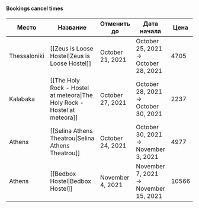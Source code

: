 #### Bookings cancel times
|Место|Название|Отменить до|Дата начала|Цена|Отменена|
|---|---|---|---|---|---|
|Thessaloniki|[[Zeus is Loose Hostel\|Zeus is Loose Hostel]]|October 21, 2021|October 25, 2021 → October 28, 2021|4705|[ ]|
|Kalabaka|[[The Holy Rock - Hostel at meteora\|The Holy Rock - Hostel at meteora]]|October 27, 2021|October 28, 2021 → October 30, 2021|2237|[ ]|
|Athens|[[Selina Athens Theatrou\|Selina Athens Theatrou]]|October 24, 2021|October 30, 2021 → November 3, 2021|4977|[ ]|
|Athens|[[Bedbox Hostel\|Bedbox Hostel]]|November 4, 2021|November 7, 2021 → November 15, 2021|10566|[ ]|